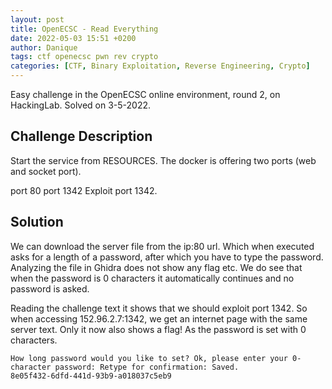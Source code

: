 ```yaml
---
layout: post
title: OpenECSC - Read Everything
date: 2022-05-03 15:51 +0200
author: Danique
tags: ctf openecsc pwn rev crypto
categories: [CTF, Binary Exploitation, Reverse Engineering, Crypto]
---
```

Easy challenge in the OpenECSC online environment, round 2, on HackingLab. Solved on 3-5-2022.

## Challenge Description
Start the service from RESOURCES. The docker is offering two ports (web and socket port).

port 80
port 1342
Exploit port 1342.

## Solution
We can download the server file from the ip:80 url. Which when executed asks for a length of a password, after which you have to type the password. Analyzing the file in Ghidra does not show any flag etc. We do see that when the password is 0 characters it automatically continues and no password is asked.


Reading the challenge text it shows that we should exploit port 1342. So when accessing 152.96.2.7:1342, we get an internet page with the same server text. Only it now also shows a flag! As the password is set with 0 characters.

```
How long password would you like to set? Ok, please enter your 0-character password: Retype for confirmation: Saved.
8e05f432-6dfd-441d-93b9-a018037c5eb9
```
